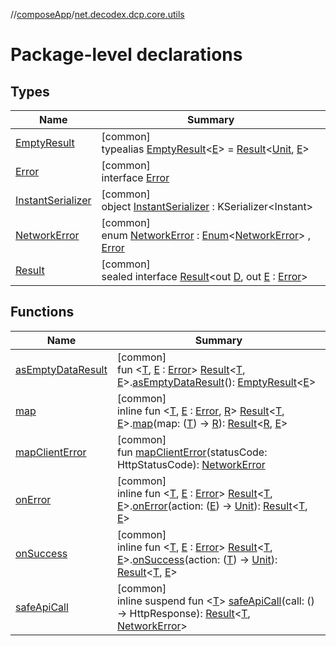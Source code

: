 //[composeApp](../../index.md)/[net.decodex.dcp.core.utils](index.md)

# Package-level declarations

## Types

| Name | Summary |
|---|---|
| [EmptyResult](-empty-result/index.md) | [common]<br>typealias [EmptyResult](-empty-result/index.md)&lt;[E](-empty-result/index.md)&gt; = [Result](-result/index.md)&lt;[Unit](https://kotlinlang.org/api/latest/jvm/stdlib/kotlin/-unit/index.html), [E](-empty-result/index.md)&gt; |
| [Error](-error/index.md) | [common]<br>interface [Error](-error/index.md) |
| [InstantSerializer](-instant-serializer/index.md) | [common]<br>object [InstantSerializer](-instant-serializer/index.md) : KSerializer&lt;Instant&gt; |
| [NetworkError](-network-error/index.md) | [common]<br>enum [NetworkError](-network-error/index.md) : [Enum](https://kotlinlang.org/api/latest/jvm/stdlib/kotlin/-enum/index.html)&lt;[NetworkError](-network-error/index.md)&gt; , [Error](-error/index.md) |
| [Result](-result/index.md) | [common]<br>sealed interface [Result](-result/index.md)&lt;out [D](-result/index.md), out [E](-result/index.md) : [Error](-error/index.md)&gt; |

## Functions

| Name | Summary |
|---|---|
| [asEmptyDataResult](as-empty-data-result.md) | [common]<br>fun &lt;[T](as-empty-data-result.md), [E](as-empty-data-result.md) : [Error](-error/index.md)&gt; [Result](-result/index.md)&lt;[T](as-empty-data-result.md), [E](as-empty-data-result.md)&gt;.[asEmptyDataResult](as-empty-data-result.md)(): [EmptyResult](-empty-result/index.md)&lt;[E](as-empty-data-result.md)&gt; |
| [map](map.md) | [common]<br>inline fun &lt;[T](map.md), [E](map.md) : [Error](-error/index.md), [R](map.md)&gt; [Result](-result/index.md)&lt;[T](map.md), [E](map.md)&gt;.[map](map.md)(map: ([T](map.md)) -&gt; [R](map.md)): [Result](-result/index.md)&lt;[R](map.md), [E](map.md)&gt; |
| [mapClientError](map-client-error.md) | [common]<br>fun [mapClientError](map-client-error.md)(statusCode: HttpStatusCode): [NetworkError](-network-error/index.md) |
| [onError](on-error.md) | [common]<br>inline fun &lt;[T](on-error.md), [E](on-error.md) : [Error](-error/index.md)&gt; [Result](-result/index.md)&lt;[T](on-error.md), [E](on-error.md)&gt;.[onError](on-error.md)(action: ([E](on-error.md)) -&gt; [Unit](https://kotlinlang.org/api/latest/jvm/stdlib/kotlin/-unit/index.html)): [Result](-result/index.md)&lt;[T](on-error.md), [E](on-error.md)&gt; |
| [onSuccess](on-success.md) | [common]<br>inline fun &lt;[T](on-success.md), [E](on-success.md) : [Error](-error/index.md)&gt; [Result](-result/index.md)&lt;[T](on-success.md), [E](on-success.md)&gt;.[onSuccess](on-success.md)(action: ([T](on-success.md)) -&gt; [Unit](https://kotlinlang.org/api/latest/jvm/stdlib/kotlin/-unit/index.html)): [Result](-result/index.md)&lt;[T](on-success.md), [E](on-success.md)&gt; |
| [safeApiCall](safe-api-call.md) | [common]<br>inline suspend fun &lt;[T](safe-api-call.md)&gt; [safeApiCall](safe-api-call.md)(call: () -&gt; HttpResponse): [Result](-result/index.md)&lt;[T](safe-api-call.md), [NetworkError](-network-error/index.md)&gt; |
